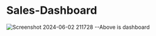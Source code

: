 # Sales-Dashboard
![Screenshot 2024-06-02 211728](https://github.com/MINTU88888/Sales-Dashboard/assets/161910764/fd470694-7402-4add-809e-8603645cb8a7)
--Above is dashboard
